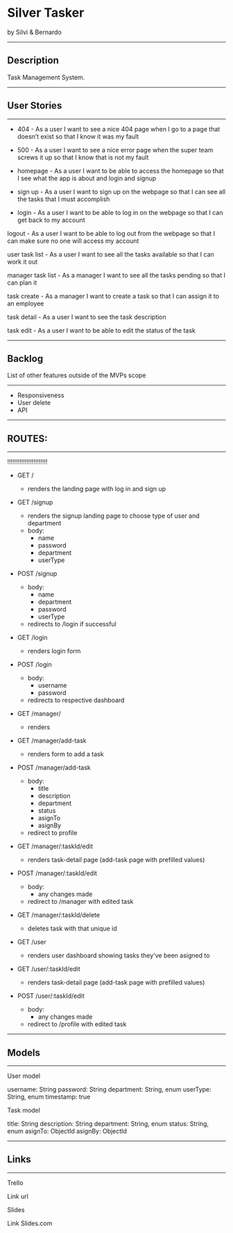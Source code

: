 
# Silver Tasker

by Silvi & Bernardo

________________________________________________________________________________
## Description

Task Management System.
________________________________________________________________________________
## User Stories
________________________________________________________________________________
- 404 - As a user I want to see a nice 404 page when I go to a page that doesn’t exist so that I know it was my fault 

- 500 - As a user I want to see a nice error page when the super team screws it up so that I know that is not my fault

- homepage - As a user I want to be able to access the homepage so that I see what the app is about and login and signup

- sign up - As a user I want to sign up on the webpage so that I can see all the tasks that I must accomplish

- login - As a user I want to be able to log in on the webpage so that I can get back to my account

logout - As a user I want to be able to log out from the webpage so that I can make sure no one will access my account

user task list - As a user I want to see all the tasks available so that I can work it out

manager task list - As a manager I want to see all the tasks pending so that I can plan it

task create - As a manager I want to create a task so that I can assign it to an employee 

task detail - As a user I want to see the task description 

task edit - As a user I want to be able to edit the status of the task 

________________________________________________________________________________
## Backlog
List of other features outside of the MVPs scope
________________________________________________________________________________
- Responsiveness
- User delete
- API
________________________________________________________________________________
## ROUTES:
________________________________________________________________________________


!!!!!!!!!!!!!!!!!!!!!!!
- GET /
  - renders the landing page with log in and sign up
- GET /signup
  - renders the signup landing page to choose type of user and department
  - body:
    - name
    - password
    - department
    - userType

- POST /signup
  - body:
    - name
    - department
    - password
    - userType
  - redirects to /login if successful

- GET /login
  - renders login form 

- POST /login

  - body:
    - username
    - password
  - redirects to respective dashboard

- GET /manager/
  - renders 
- GET /manager/add-task
  - renders form to add a task
- POST /manager/add-task
  - body:
    - title
    - description
    - department
    - status
    - asignTo
    - asignBy
  - redirect to profile
- GET /manager/:taskId/edit
  - renders task-detail page (add-task page with prefilled values)
- POST /manager/:taskId/edit
  - body:
    - any changes made
  - redirect to /manager with edited task
- GET /manager/:taskId/delete
  - deletes task with that unique id

- GET /user
  - renders user dashboard showing tasks they've been asigned to
- GET /user/:taskId/edit
  - renders task-detail page (add-task page with prefilled values)
- POST /user/:taskId/edit
  - body:
    - any changes made
  - redirect to /profile with edited task

________________________________________________________________________________
## Models
________________________________________________________________________________

User model

username: String
password: String
department: String, enum
userType: String, enum
timestamp: true

Task model

title: String
description: String
department: String, enum
status: String, enum
asignTo: ObjectId
asignBy: ObjectId


________________________________________________________________________________
## Links
________________________________________________________________________________

Trello



Link url



Slides


Link Slides.com
